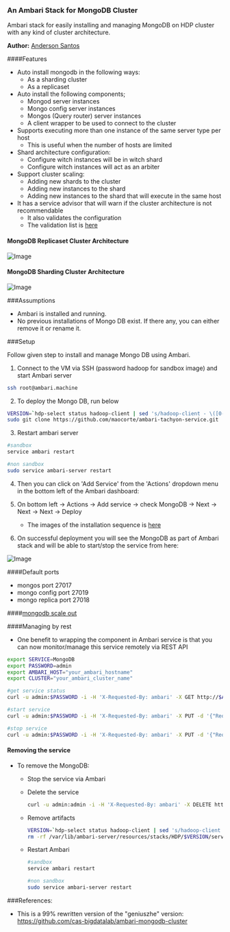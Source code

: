### An Ambari Stack for MongoDB Cluster
Ambari stack for easily installing and managing MongoDB on HDP cluster with any kind of cluster architecture.

**Author:** [Anderson Santos](https://br.linkedin.com/in/andersonrss)

####Features

- Auto install mongodb in the following ways:
  - As a sharding cluster
  - As a replicaset
- Auto install the following components;
  - Mongod server instances
  - Mongo config server instances
  - Mongos (Query router) server instances
  - A client wrapper to be used to connect to the cluster
- Supports executing more than one instance of the same server type per host
  - This is useful when the number of hosts are limited
- Shard architecture configuration:
  - Configure witch instances will be in witch shard
  - Configure witch instances will act as an arbiter
- Support cluster scaling:
  - Adding new shards to the cluster
  - Adding new instances to the shard
  - Adding new instances to the shard that will execute in the same host
- It has a service advisor that will warn if the cluster architecture is not recommendable
  - It also validates the configuration
  - The validation list is [here](docs/validator.md)

#### MongoDB Replicaset Cluster Architecture 

![Image](../master/docs/images/mongodb-repl-cluster.png?raw=true)

#### MongoDB Sharding Cluster Architecture 

![Image](../master/docs/images/mongodb-shard-cluster.png?raw=true)

###Assumptions

- Ambari is installed and running.
- No previous installations of Mongo DB exist. If there any, you can either remove it or rename it.

###Setup

Follow given step to install and manage Mongo DB using Ambari.

1. Connect to the VM via SSH (password hadoop for sandbox image) and start Ambari server
```bash
ssh root@ambari.machine
```

2. To deploy the Mongo DB, run below
```bash
VERSION=`hdp-select status hadoop-client | sed 's/hadoop-client - \([0-9]\.[0-9]\).*/\1/'`
sudo git clone https://github.com/maocorte/ambari-tachyon-service.git  /var/lib/ambari-server/resources/stacks/HDP/$VERSION/services/MongoDB
```

3. Restart ambari server
```bash
#sandbox
service ambari restart

#non sandbox
sudo service ambari-server restart
```

4. Then you can click on 'Add Service' from the 'Actions' dropdown menu in the bottom left of the Ambari dashboard:
5. On bottom left -> Actions -> Add service -> check MongoDB -> Next -> Next -> Next -> Deploy

    - The images of the installation sequence is [here](docs/setup.md)

6. On successful deployment you will see the MongoDB as part of Ambari stack and will be able to start/stop the service from here:

![Image](../master/docs/images/summary.png?raw=true)

####Default ports
- mongos port 27017
- mongo config port 27019
- mongo replica port 27018

####[mongodb scale out](docs/scale.md)

####Managing by rest

- One benefit to wrapping the component in Ambari service is that you can now monitor/manage this service remotely via REST API

```bash
export SERVICE=MongoDB
export PASSWORD=admin
export AMBARI_HOST="your_ambari_hostname"
export CLUSTER="your_ambari_cluster_name"

#get service status
curl -u admin:$PASSWORD -i -H 'X-Requested-By: ambari' -X GET http://$AMBARI_HOST:8080/api/v1/clusters/$CLUSTER/services/$SERVICE

#start service
curl -u admin:$PASSWORD -i -H 'X-Requested-By: ambari' -X PUT -d '{"RequestInfo": {"context" :"Start $SERVICE via REST"}, "Body": {"ServiceInfo": {"state": "STARTED"}}}' http://$AMBARI_HOST:8080/api/v1/clusters/$CLUSTER/services/$SERVICE

#stop service
curl -u admin:$PASSWORD -i -H 'X-Requested-By: ambari' -X PUT -d '{"RequestInfo": {"context" :"Stop $SERVICE via REST"}, "Body": {"ServiceInfo": {"state": "INSTALLED"}}}' http://$AMBARI_HOST:8080/api/v1/clusters/$CLUSTER/services/$SERVICE
```

#### Removing the service

- To remove the MongoDB:
  - Stop the service via Ambari
  - Delete the service

    ```bash
    curl -u admin:admin -i -H 'X-Requested-By: ambari' -X DELETE http://replace_with_your_ambari_hostname.com:8080/api/v1/clusters/ambari_cluster_name/services/MongoDB
    ```
  - Remove artifacts

    ```bash
    VERSION=`hdp-select status hadoop-client | sed 's/hadoop-client - \([0-9]\.[0-9]\).*/\1/'`
    rm -rf /var/lib/ambari-server/resources/stacks/HDP/$VERSION/services/mongo-ambari
    ```
  - Restart Ambari
    ```bash
    #sandbox
    service ambari restart

    #non sandbox
    sudo service ambari-server restart
    ```

###References:

- This is a 99% rewritten version of the "geniuszhe" version: https://github.com/cas-bigdatalab/ambari-mongodb-cluster

